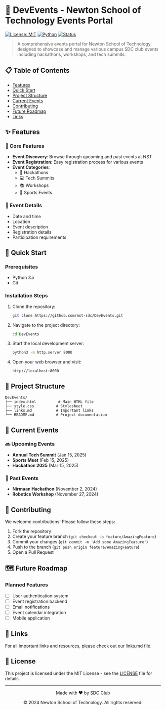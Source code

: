 # 🎉 DevEvents - Newton School of Technology Events Portal

[![License: MIT](https://img.shields.io/badge/License-MIT-yellow.svg)](https://opensource.org/licenses/MIT)
[![Python](https://img.shields.io/badge/python-3.x-blue.svg)](https://www.python.org/)
[![Status](https://img.shields.io/badge/status-active-green.svg)](https://github.com/nst-sdc/DevEvents)

> A comprehensive events portal for Newton School of Technology, designed to showcase and manage various campus SDC club events including hackathons, workshops, and tech summits.

## 📋 Table of Contents
- [Features](#features)
- [Quick Start](#quick-start)
- [Project Structure](#project-structure)
- [Current Events](#current-events)
- [Contributing](#contributing)
- [Future Roadmap](#future-roadmap)
- [Links](#links)

## ✨ Features

### 🎯 Core Features
- **Event Discovery**: Browse through upcoming and past events at NST
- **Event Registration**: Easy registration process for various events
- **Event Categories**: 
  - 🚀 Hackathons
  - 💻 Tech Summits
  - 📚 Workshops
  - 🏃 Sports Events

### 📝 Event Details
- Date and time
- Location
- Event description
- Registration details
- Participation requirements

## 🚀 Quick Start

### Prerequisites
- Python 3.x
- Git

### Installation Steps
1. Clone the repository:
   ```bash
   git clone https://github.com/nst-sdc/DevEvents.git
   ```

2. Navigate to the project directory:
   ```bash
   cd DevEvents
   ```

3. Start the local development server:
   ```bash
   python3 -m http.server 8000
   ```

4. Open your web browser and visit:
   ```
   http://localhost:8000
   ```

## 📁 Project Structure

```
DevEvents/
├── index.html          # Main HTML file
├── style.css          # Stylesheet
├── links.md           # Important links
└── README.md          # Project documentation
```

## 📅 Current Events

### 🔜 Upcoming Events
- **Annual Tech Summit** (Jan 15, 2025)
- **Sports Meet** (Feb 15, 2025)
- **Hackathon 2025** (Mar 15, 2025)

### 📸 Past Events
- **Nirmaan Hackathon** (November 2, 2024)
- **Robotics Workshop** (November 27, 2024)

## 🤝 Contributing

We welcome contributions! Please follow these steps:

1. Fork the repository
2. Create your feature branch (`git checkout -b feature/AmazingFeature`)
3. Commit your changes (`git commit -m 'Add some AmazingFeature'`)
4. Push to the branch (`git push origin feature/AmazingFeature`)
5. Open a Pull Request

## 🗺️ Future Roadmap

### Planned Features
- [ ] User authentication system
- [ ] Event registration backend
- [ ] Email notifications
- [ ] Event calendar integration
- [ ] Mobile application

## 🔗 Links

For all important links and resources, please check out our [links.md](links.md) file.

## 📄 License

This project is licensed under the MIT License - see the [LICENSE](LICENSE) file for details.

---

<div align="center">
  <p>Made with ❤️ by SDC Club</p>
  <p>© 2024 Newton School of Technology. All rights reserved.</p>
</div>
